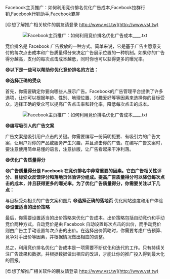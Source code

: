 Facebook主页推广：如何利用竞价排名优化广告成本,Facebook拉群行销,Facebook行销助手,Facebook霸屏

[😍想了解推广相关软件的朋友请登录 http://www.vst.tw](http://www.vst.tw)

 <center><img src="https://vst.tw/MP4/tuiguang/png/4.png" alt="Facebook主页推广：如何利用竞价排名优化广告成本____.txt"></center>

竞价排名是 Facebook 广告投放的一种方式。简单来说，它是基于广告主愿意支付的每次点击成本和广告质量得分来决定广告展示位置的一种机制。如果你的广告得分越高，支付的每次点击成本越低，同时你也可以获得更多的曝光率。

**😄以下是一些可以帮助你优化竞价排名的方法：**

**😄选择正确的受众**

首先，你需要确定你要向哪些人展示广告。Facebook的广告管理平台提供了许多选项，让你可以根据年龄、性别、地理位置、兴趣爱好等等因素来选择你的目标受众。选择正确的受众可以提高广告点击率和转化率，降低每次点击的成本。

 <center><img src="https://vst.tw/MP4/tuiguang/png/6.png" alt="Facebook主页推广：如何利用竞价排名优化广告成本____.txt"></center>

**😄编写吸引人的广告文案**

广告文案是吸引用户点击的关键。你需要编写一份简明扼要、有吸引力的广告文案，让用户对你的产品或服务产生兴趣，并且点击你的广告。在编写广告文案时，要注意使用简单易懂的语言，注意排版，让广告看起来干净利落。

**😄优化广告质量得分**

**😄广告质量得分是 Facebook 在竞价排名中非常重要的因素。它由广告相关性评分、目标受众反馈评分和落地页体验评分组成。提高广告质量得分可以降低每次点击的成本，并且获得更多的曝光率。为了优化广告质量得分，你需要关注以下几点：**

与目标受众相关的广告文案和图片
**😄选择正确的落地页**
优化网站速度和用户体验
**😄设置适当的出价策略**

最后，你需要设置适当的出价策略来优化广告成本。出价策略包括自动竞价和手动竞价两种方式。自动竞价是由 Facebook 自动设置每次点击的出价，而手动竞价则由广告主手动设置每次点击的出价。在选择出价策略时，你需要考虑广告预算、竞争对手出价等因素，并根据情况做出相应的调整。

总之，利用竞价排名优化广告成本是一项需要不断优化和迭代的工作。只有持续关注广告效果和数据，并根据数据做出相应的改进，才能让你的推广投入得到最大化的回报。

[😍想了解推广相关软件的朋友请登录 http://www.vst.tw](http://www.vst.tw)



